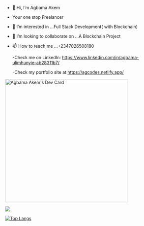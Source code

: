 - 👋 Hi, I’m Agbama Akem
- Your one stop Freelancer
- 👀 I’m interested in ...Full Stack Development( with Blockchain)
- 💞️ I’m looking to collaborate on ...A Blockchain Project
- 📫 How to reach me ...+2347026508180


  -Check me on LinkedIn: https://www.linkedin.com/in/agbama-ulimhunyie-ab28311b7/
  
  -Check my portfolio site at https://agcodes.netlify.app/

<a href="https://app.daily.dev/ag_codes"><img src="https://api.daily.dev/devcards/42481eff553546218335b26e1b2d2de5.png?r=iue" width="400" alt="Agbama Akem's Dev Card"/></a>

<img align="center" src="https://github-readme-stats.vercel.app/api/?username=Agbamajnr&theme=radical" />

[![Top Langs](https://github-readme-stats.vercel.app/api/top-langs/?username=Agbamajnr)](https://github.com/anuraghazra/github-readme-stats)

